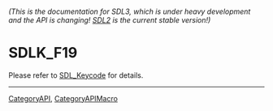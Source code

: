 ###### (This is the documentation for SDL3, which is under heavy development and the API is changing! [SDL2](https://wiki.libsdl.org/SDL2/) is the current stable version!)
# SDLK_F19

Please refer to [SDL_Keycode](SDL_Keycode) for details.

----
[CategoryAPI](CategoryAPI), [CategoryAPIMacro](CategoryAPIMacro)

